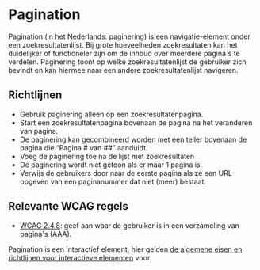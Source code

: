 # Pagination

Pagination (in het Nederlands: paginering) is een navigatie-element onder een zoekresultatenlijst. Bij grote hoeveelheden zoekresultaten kan het duidelijker of functioneler zijn om de inhoud over meerdere pagina´s te verdelen. Paginering toont op welke zoekresultatenlijst de gebruiker zich bevindt en kan hiermee naar een andere zoekresultatenlijst navigeren.

## Richtlijnen

- Gebruik paginering alleen op een zoekresultatenpagina.
- Start een zoekresultatenpagina bovenaan de pagina na het veranderen van pagina.
- De paginering kan gecombineerd worden met een teller bovenaan de pagina die “Pagina # van ##” aanduidt.
- Voeg de paginering toe na de lijst met zoekresultaten
- De paginering wordt niet getoon als er maar 1 pagina is.
- Verwijs de gebruikers door naar de eerste pagina als ze een URL opgeven van een paginanummer dat niet (meer) bestaat.

## Relevante WCAG regels

- [WCAG 2.4.8](https://www.w3.org/TR/WCAG22/#location): geef aan waar de gebruiker is in een verzameling van pagina's (AAA).

Pagination is een interactief element, hier gelden [de algemene eisen en richtlijnen voor interactieve elementen](https://amsterdam.github.io/design-system/?path=/docs/docs-designrichtlijnen-interactieve-elementen--docs) voor.

